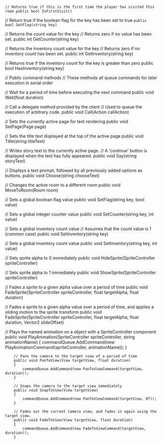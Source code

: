 `
// Returns true if this is the first time the player has visited this room
public bool IsFirstVisit()
`

// Return true if the boolean flag for the key has been set to true
`public bool GetFlag(string key)`

// Returns the count value for the key
// Returns zero if no value has been set.
public int GetCounter(string key)

// Returns the inventory count value for the key
// Returns zero if no inventory count has been set.
public int GetInventory(string key)

// Returns true if the inventory count for the key is greater than zero
public bool HasInventory(string key)

// Public command methods
// These methods all queue commands for later execution in serial order

// Wait for a period of time before executing the next command
public void Wait(float duration)

// Call a delegate method provided by the client
// Used to queue the execution of arbitrary code.
public void Call(Action callAction)

// Sets the currently active page for text rendering
public void SetPage(Page page)

// Sets the title text displayed at the top of the active page
public void Title(string titleText)

// Writes story text to the currently active page.
// A 'continue' button is displayed when the text has fully appeared.
public void Say(string storyText)

// Displays a text prompt, followed by all previously added options as buttons.
public void Choose(string chooseText)

// Changes the active room to a different room
public void MoveToRoom(Room room)

// Sets a global boolean flag value
public void SetFlag(string key, bool value)
		
// Sets a global integer counter value
public void SetCounter(string key, int value)

// Sets a global inventory count value
// Assumes that the count value is 1 (common case)
public void SetInventory(string key)

// Sets a global inventory count value
public void SetInventory(string key, int value)

// Sets sprite alpha to 0 immediately
public void HideSprite(SpriteController spriteController)

// Sets sprite alpha to 1 immediately
public void ShowSprite(SpriteController spriteController)

// Fades a sprite to a given alpha value over a period of time
public void FadeSprite(SpriteController spriteController, float targetAlpha, float duration)

// Fades a sprite to a given alpha value over a period of time, and applies a sliding motion to the sprite transform
public void FadeSprite(SpriteController spriteController, float targetAlpha, float duration, Vector2 slideOffset)

// Plays the named animation on a object with a SpriteController component
		public void PlayAnimation(SpriteController spriteController, string animationName)
		{
			commandQueue.AddCommand(new PlayAnimationCommand(spriteController, animationName));
		}

		// Pans the camera to the target view of a period of time
		public void PanToView(View targetView, float duration)
		{
			commandQueue.AddCommand(new PanToViewCommand(targetView, duration));
		}

		// Snaps the camera to the target view immediately
		public void SnapToView(View targetView)
		{
			commandQueue.AddCommand(new PanToViewCommand(targetView, 0f));
		}

		// Fades out the current camera view, and fades in again using the target view.
		public void FadeToView(View targetView, float duration)
		{
			commandQueue.AddCommand(new FadeToViewCommand(targetView, duration));
		}